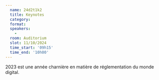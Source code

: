 ```yaml
---
  name: 24d2t1k2
  title: Keynotes
  category: 
  format: 
  speakers: 
    - 
  room: Auditorium
  slot: 11/10/2024
  time_start: '09h15'
  time_end: '10h00'
---
```

2023 est une année charnière en matière de réglementation du monde digital. 

